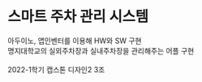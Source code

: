# 스마트 주차 관리 시스템
아두이노, 앱인벤터를 이용해 HW와 SW 구현<br>
명지대학교의 실외주차장과 실내주차장을 관리해주는 어플 구현<br>
<br>
2022-1학기 캡스톤 디자인2 3조
